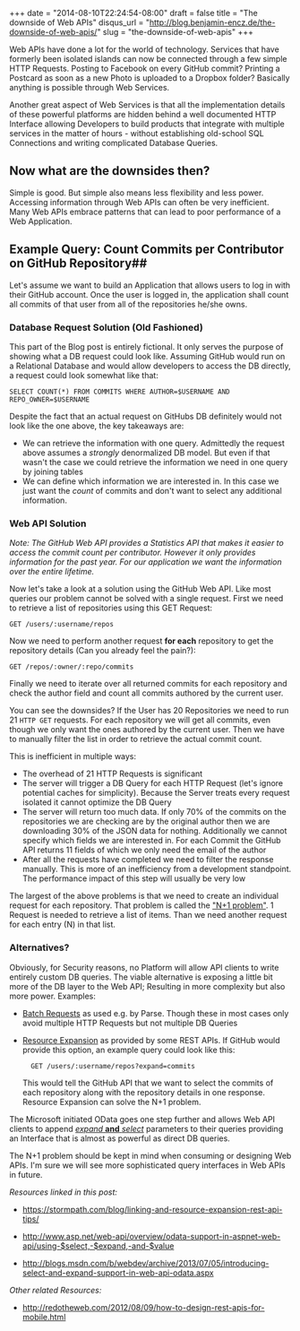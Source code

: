 +++
date = "2014-08-10T22:24:54-08:00"
draft = false
title = "The downside of Web APIs"
disqus_url = "http://blog.benjamin-encz.de/the-downside-of-web-apis/"
slug = "the-downside-of-web-apis"
+++

Web APIs have done a lot for the world of technology. Services that have formerly been isolated islands can now be connected through a few simple HTTP Requests. Posting to Facebook on every GitHub commit? Printing a Postcard as soon as a new Photo is uploaded to a Dropbox folder? Basically anything is possible through Web Services.

<!--more-->

Another great aspect of Web Services is that all the implementation details of these powerful platforms are hidden behind a well documented HTTP Interface allowing Developers to build products that integrate with multiple services in the matter of hours - without establishing old-school SQL Connections and writing complicated Database Queries.

## Now what are the downsides then?

Simple is good. But simple also means less flexibility and less power. Accessing information through Web APIs can often be very inefficient. Many Web APIs embrace patterns that can lead to poor performance of a Web Application.

## Example Query: Count Commits per Contributor on GitHub Repository##

Let's assume we want to build an Application that allows users to log in with their GitHub account. Once the user is logged in, the application shall count all commits of that user from all of the repositories he/she owns.

### Database Request Solution (Old Fashioned)

This part of the Blog post is entirely fictional. It only serves the purpose of showing what a DB request could look like. Assuming GitHub would run on a Relational Database and would allow developers to access the DB directly, a request could look somewhat like that:

	SELECT COUNT(*) FROM COMMITS WHERE AUTHOR=$USERNAME AND REPO_OWNER=$USERNAME

Despite the fact that an actual request on GitHubs DB definitely would not look like the one above, the key takeaways are:

- We can retrieve the information with one query. Admittedly the request above assumes a *strongly* denormalized DB model. But even if that wasn't the case we could retrieve the information we need in one query by joining tables
- We can define which information we are interested in. In this case we just want the *count* of commits and don't want to select any additional information.

### Web API Solution
*Note: The GitHub Web API provides a Statistics API that makes it easier to access the commit count per contributor. However it only provides information for the past year. For our application we want the information over the entire lifetime.*

Now let's take a look at a solution using the GitHub Web API. Like most queries our problem cannot be solved with a single request. First we need to retrieve a list of repositories using this GET Request:

	GET /users/:username/repos

Now we need to perform another request **for each** repository to get the repository details (Can you already feel the pain?):

	GET /repos/:owner/:repo/commits

Finally we need to iterate over all returned commits for each repository and check the author field and count all commits authored by the current user.

You can see the downsides? If the User has 20 Repositories we need to run 21 `HTTP GET` requests. For each repository we will get all commits, even though we only want the ones authored by the current user. Then we have to manually filter the list in order to retrieve the actual commit count.

This is inefficient in multiple ways:

- The overhead of 21 HTTP Requests is significant
- The server will trigger a DB Query for each HTTP Request (let's ignore potential caches for simplicity). Because the Server treats every request isolated it cannot optimize the DB Query
- The server will return too much data. If only 70% of the commits on the repositories we are checking are by the original author then we are downloading 30% of the JSON data for nothing. Additionally we cannot specify which fields we are interested in. For each Commit the GitHub API returns 11 fields of which we only need the email of the author
- After all the requests have completed we need to filter the response manually. This is more of an inefficiency from a development standpoint. The performance impact of this step will usually be very low

The largest of the above problems is that we need to create an individual request for each repository. That problem is called the ["N+1 problem"](http://www.infoq.com/articles/N-Plus-1). 1 Request is needed to retrieve a list of items. Than we need another request for each entry (N) in that list.

### Alternatives?

Obviously, for Security reasons, no Platform will allow API clients to write entirely custom DB queries. The viable alternative is exposing a little bit more of the DB layer to the Web API; Resulting in more complexity but also more power. Examples:

- [Batch Requests](https://parse.com/docs/rest#objects-batch) as used e.g. by Parse. Though these in most cases only avoid multiple HTTP Requests but not multiple DB Queries
- [Resource Expansion](https://stormpath.com/blog/linking-and-resource-expansion-rest-api-tips/) as provided by some REST APIs. If GitHub would provide this option, an example query could look like this:

       	GET /users/:username/repos?expand=commits

	This would tell the GitHub API that we want to select the commits of each repository along with the repository details in one response. Resource Expansion can solve the N+1 problem.

The Microsoft initiated OData goes one step further and allows Web API clients to append [*expand* **and** *select*](http://blogs.msdn.com/b/webdev/archive/2013/07/05/introducing-select-and-expand-support-in-web-api-odata.aspx) parameters to their queries providing an Interface that is almost as powerful as direct DB queries.

The N+1 problem should be kept in mind when consuming or designing Web APIs. I'm sure we will see more sophisticated query interfaces in Web APIs in future.


*Resources linked in this post:*

- https://stormpath.com/blog/linking-and-resource-expansion-rest-api-tips/

- http://www.asp.net/web-api/overview/odata-support-in-aspnet-web-api/using-$select,-$expand,-and-$value

- http://blogs.msdn.com/b/webdev/archive/2013/07/05/introducing-select-and-expand-support-in-web-api-odata.aspx

*Other related Resources:*

- http://redotheweb.com/2012/08/09/how-to-design-rest-apis-for-mobile.html
